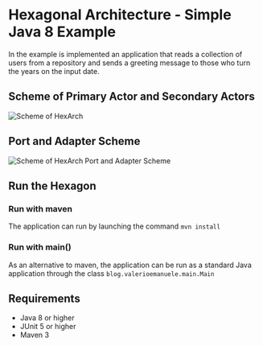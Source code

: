 # Hexagonal Architecture - Simple Java 8 Example
In the example is implemented an application that reads a collection of users from a repository and sends a greeting message to those who turn the years on the input date.

## Scheme of Primary Actor and Secondary Actors
![Scheme of HexArch](https://i1.wp.com/valerioemanuele.blog/wp-content/uploads/2019/04/Esempio-Esagono.png?ssl=1)

## Port and Adapter Scheme
![Scheme of HexArch Port and Adapter Scheme](https://i2.wp.com/valerioemanuele.blog/wp-content/uploads/2019/04/Esempio-Concreto-Esagono.png?ssl=1)

## Run the Hexagon

### Run with maven
The application can run by launching the command `mvn install` 

### Run with main()
As an alternative to maven, the application can be run as a standard Java application through the class `blog.valerioemanuele.main.Main`

## Requirements
- Java 8 or higher
- JUnit 5 or higher
- Maven 3
